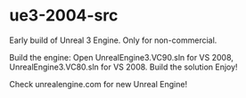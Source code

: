 # ue3-2004-src
Early build of Unreal 3 Engine. Only for non-commercial.

Build the engine:
  Open UnrealEngine3.VC90.sln for VS 2008, UnrealEngine3.VC80.sln for VS 2008.
  Build the solution
  Enjoy!

Check unrealengine.com for new Unreal Engine!
